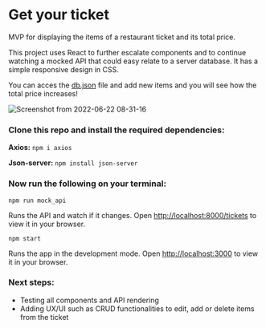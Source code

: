 # Get your ticket

MVP for displaying the items of a restaurant ticket and its total price.

This project uses React to further escalate components and to continue watching a mocked API that could easy relate to a server database. It has a simple responsive design in CSS.

You can acces the [db.json](https://github.com/MayuRuru/GetTicket/blob/main/src/assets/data/db.json) file and add new items and you will see how the total price increases!

![Screenshot from 2022-06-22 08-31-16](https://user-images.githubusercontent.com/92175898/174959334-6281b69d-c1fd-4669-819e-2aa34b45c657.png)

### Clone this repo and install the required dependencies:

**Axios:** `npm i axios`

**Json-server:** `npm install json-server`

### Now run the following on your terminal:

`npm run mock_api`

Runs the API and watch if it changes.
Open [http://localhost:8000/tickets](http://localhost:8000/tickets) to view it in your browser.

`npm start`

Runs the app in the development mode.
Open [http://localhost:3000](http://localhost:3000) to view it in your browser.

### Next steps:

- Testing all components and API rendering
- Adding UX/UI such as CRUD functionalities to edit, add or delete items from the ticket
